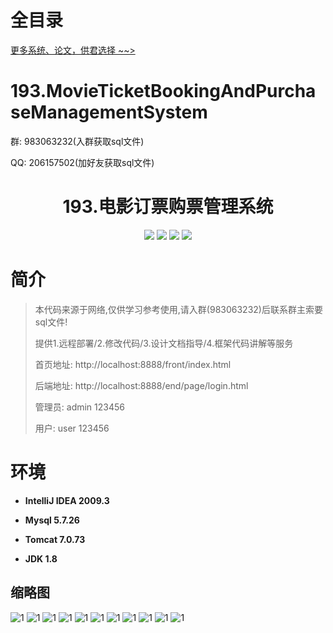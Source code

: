 # 全目录

[更多系统、论文，供君选择 ~~>](https://www.yuque.com/wisebit/blog)


# 193.MovieTicketBookingAndPurchaseManagementSystem

<p>群: 983063232(入群获取sql文件)</p>
<p>QQ: 206157502(加好友获取sql文件)</p>

<p><h1 align="center">193.电影订票购票管理系统</h1></p>



<p align="center">
	<img src="https://img.shields.io/badge/jdk-1.8-orange.svg"/>
    <img src="https://img.shields.io/badge/springboot-5.x-lightgrey.svg"/>
    <img src="https://img.shields.io/badge/Html-3.x-blue.svg"/>
    <img src="https://img.shields.io/badge/mybatis-5.x-yellow.svg"/>
</p>

# 简介


> 本代码来源于网络,仅供学习参考使用,请入群(983063232)后联系群主索要sql文件!
>
> 提供1.远程部署/2.修改代码/3.设计文档指导/4.框架代码讲解等服务
> 
> 首页地址: http://localhost:8888/front/index.html
> 
> 后端地址: http://localhost:8888/end/page/login.html
> 
> 管理员: admin  123456
> 
> 用户: user 123456
> 

# 环境

- <b>IntelliJ IDEA 2009.3</b>

- <b>Mysql 5.7.26</b>

- <b>Tomcat 7.0.73</b>

- <b>JDK 1.8</b>




## 缩略图
![1](https://bitwise.oss-cn-heyuan.aliyuncs.com/2024/9/10/617b9528-b8be-4da5-99a5-62add4c46508.png)
![1](https://bitwise.oss-cn-heyuan.aliyuncs.com/2024/9/10/2576f2f1-d3b0-48cb-82ef-268c0688916b.png)
![1](https://bitwise.oss-cn-heyuan.aliyuncs.com/2024/9/10/cde7eede-73da-499a-acec-1c9611b0401d.png)
![1](https://bitwise.oss-cn-heyuan.aliyuncs.com/2024/9/10/0051b146-399c-4ebb-bd5b-9ee1dcea3698.png)
![1](https://bitwise.oss-cn-heyuan.aliyuncs.com/2024/9/10/ec302148-a30c-419d-b348-3fe752c6ee6a.png)
![1](https://bitwise.oss-cn-heyuan.aliyuncs.com/2024/9/10/8e85eedc-8929-406d-9e25-465922787e82.png)
![1](https://bitwise.oss-cn-heyuan.aliyuncs.com/2024/9/10/1458ab08-87dd-4700-840c-d4645079cea1.png)
![1](https://bitwise.oss-cn-heyuan.aliyuncs.com/2024/9/10/48393116-0cd7-4dc5-bfcb-00368ec5cfec.png)
![1](https://bitwise.oss-cn-heyuan.aliyuncs.com/2024/9/10/786142d1-370e-4cd6-8aeb-a0e35b097621.png)
![1](https://bitwise.oss-cn-heyuan.aliyuncs.com/2024/9/10/16424857-947e-4364-ad19-f987704f84bf.png)
![1](https://bitwise.oss-cn-heyuan.aliyuncs.com/2024/9/10/d48b0b59-b79d-451e-96b1-e578f7780196.png)





